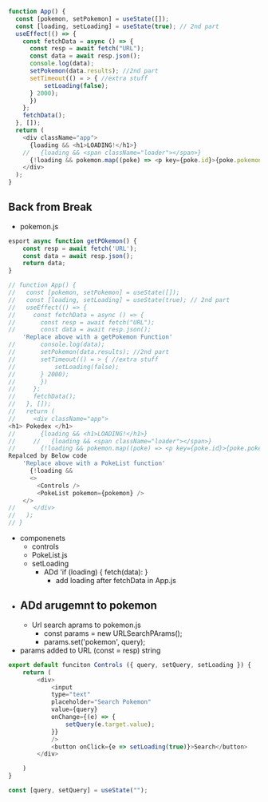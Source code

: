 ```javascript
function App() {
  const [pokemon, setPokemon] = useState([]);
  const [loading, setLoading] = useState(true); // 2nd part
  useEffect(() => {
    const fetchData = async () => {
      const resp = await fetch("URL");
      const data = await resp.json();
      console.log(data);
      setPokemon(data.results); //2nd part
      setTimeout(() = > { //extra stuff
          setLoading(false);
      } 2000);
      })
    };
    fetchData();
  }, []);
  return (
    <div className="app">
      {loading && <h1>LOADING!</h1>}
    //   {loading && <span className="loader"></span>}
      {!loading && pokemon.map((poke) => <p key={poke.id}>{poke.pokemon}</p>)}
    </div>
  );
}
```

<th>

## Back from Break

- pokemon.js

```javascript
esport async function getPOkemon() {
    const resp = await fetch('URL');
    const data = await resp.json();
    return data;
}
```

```javascript
// function App() {
//   const [pokemon, setPokemon] = useState([]);
//   const [loading, setLoading] = useState(true); // 2nd part
//   useEffect(() => {
//     const fetchData = async () => {
//       const resp = await fetch("URL");
//       const data = await resp.json();
    'Replace above with a getPokemon Function'
//       console.log(data);
//       setPokemon(data.results); //2nd part
//       setTimeout(() = > { //extra stuff
//           setLoading(false);
//       } 2000);
//       })
//     };
//     fetchData();
//   }, []);
//   return (
//     <div className="app">
<h1> Pokedex </h1>
//       {loading && <h1>LOADING!</h1>}
//     //   {loading && <span className="loader"></span>}
//       {!loading && pokemon.map((poke) => <p key={poke.id}>{poke.pokemon}</p>)}
Repalced by Below code
    'Replace above with a PokeList function'
      {!loading &&
      <>
        <Controls />
        <PokeList pokemon={pokemon} />
    </>
//     </div>
//   );
// }
```

- componenets
  - controls
  * PokeList.js
  * setLoading
    - ADd 'if (loading) { fetch(data): }
      - add loading after fetchData in App.js

* ## ADd arugemnt to pokemon
  - Url search aprams to pokemon.js
    - const params = new URLSearchPArams();
    - params.set('pokemon', query);
* params added to URL (const = resp) string

```javascript
export default funciton Controls ({ query, setQuery, setLoading }) {
    return (
        <div>
            <input
            type="text"
            placeholder="Search Pokemon"
            value={query}
            onChange={(e) => {
                setQuery(e.target.value);
            }}
            />
            <button onClick={e => setLoading(true)}>Search</button>
        </div>

    )
}
```

```javascript
const [query, setQuery] = useState("");
```
